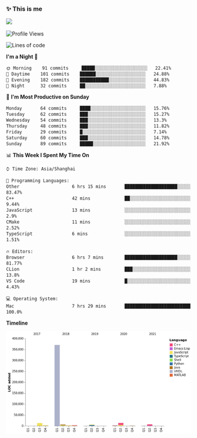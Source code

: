 <!--

**icyzeroice/icyzeroice** is a ✨ _special_ ✨ repository because its `README.md` (this file) appears on your GitHub profile.

Here are some ideas to get you started:

- 🔭 I’m currently working on ...
- 🌱 I’m currently learning ...
- 👯 I’m looking to collaborate on ...
- 🤔 I’m looking for help with ...
- 💬 Ask me about ...
- 📫 How to reach me: ...
- 😄 Pronouns: ...
- ⚡ Fun fact: ...

-->

### ✨ This is me

![](https://github-readme-stats.vercel.app/api?username=icyzeroice)

<!--START_SECTION:waka-->
![Profile Views](http://img.shields.io/badge/Profile%20Views-1-blue)

![Lines of code](https://img.shields.io/badge/From%20Hello%20World%20I%27ve%20Written-429443%20lines%20of%20code-blue)

**I'm a Night 🦉** 

```text
🌞 Morning    91 commits     █████░░░░░░░░░░░░░░░░░░░░   22.41% 
🌆 Daytime    101 commits    ██████░░░░░░░░░░░░░░░░░░░   24.88% 
🌃 Evening    182 commits    ███████████░░░░░░░░░░░░░░   44.83% 
🌙 Night      32 commits     ██░░░░░░░░░░░░░░░░░░░░░░░   7.88%

```
📅 **I'm Most Productive on Sunday** 

```text
Monday       64 commits     ████░░░░░░░░░░░░░░░░░░░░░   15.76% 
Tuesday      62 commits     ███░░░░░░░░░░░░░░░░░░░░░░   15.27% 
Wednesday    54 commits     ███░░░░░░░░░░░░░░░░░░░░░░   13.3% 
Thursday     48 commits     ███░░░░░░░░░░░░░░░░░░░░░░   11.82% 
Friday       29 commits     █░░░░░░░░░░░░░░░░░░░░░░░░   7.14% 
Saturday     60 commits     ███░░░░░░░░░░░░░░░░░░░░░░   14.78% 
Sunday       89 commits     █████░░░░░░░░░░░░░░░░░░░░   21.92%

```


📊 **This Week I Spent My Time On** 

```text
⌚︎ Time Zone: Asia/Shanghai

💬 Programming Languages: 
Other                    6 hrs 15 mins       ████████████████████░░░░░   83.47% 
C++                      42 mins             ██░░░░░░░░░░░░░░░░░░░░░░░   9.44% 
JavaScript               13 mins             ░░░░░░░░░░░░░░░░░░░░░░░░░   2.9% 
CMake                    11 mins             ░░░░░░░░░░░░░░░░░░░░░░░░░   2.52% 
TypeScript               6 mins              ░░░░░░░░░░░░░░░░░░░░░░░░░   1.51%

🔥 Editors: 
Browser                  6 hrs 7 mins        ████████████████████░░░░░   81.77% 
CLion                    1 hr 2 mins         ███░░░░░░░░░░░░░░░░░░░░░░   13.8% 
VS Code                  19 mins             █░░░░░░░░░░░░░░░░░░░░░░░░   4.43%

💻 Operating System: 
Mac                      7 hrs 29 mins       █████████████████████████   100.0%

```

**Timeline**

![Chart not found](https://raw.githubusercontent.com/icyzeroice/icyzeroice/main/charts/bar_graph.png) 


<!--END_SECTION:waka-->

<!--

### Related
- https://github.com/abhisheknaiidu/awesome-github-profile-readme
- https://github.com/coderjojo/creative-profile-readme
- https://github.com/elangosundar/awesome-README-templates
- https://github.com/durgeshsamariya/awesome-github-profile-readme-templates
- https://github.com/anmol098/waka-readme-stats

-->
